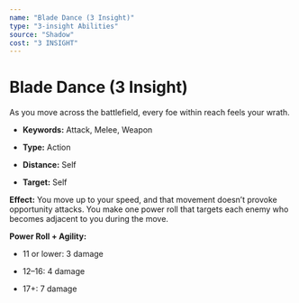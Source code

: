 ```yaml
---
name: "Blade Dance (3 Insight)"
type: "3-insight Abilities"
source: "Shadow"
cost: "3 INSIGHT"
---
```


# Blade Dance (3 Insight)

As you move across the battlefield, every foe within reach feels your wrath.


- **Keywords:** Attack, Melee, Weapon

- **Type:** Action

- **Distance:** Self

- **Target:** Self

**Effect:** You move up to your speed, and that movement doesn’t provoke opportunity attacks. You make one power roll that targets each enemy who becomes adjacent to you during the move.

**Power Roll + Agility:**


- 11 or lower: 3 damage

- 12–16: 4 damage

- 17+: 7 damage
